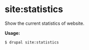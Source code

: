 # site:statistics
Show the current statistics of website.

**Usage:**
```
$ drupal site:statistics
```
